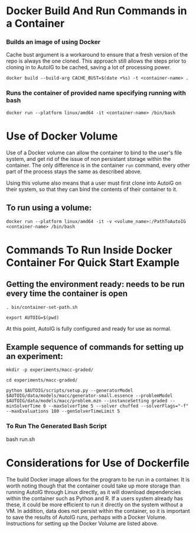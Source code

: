 # Docker Build And Run Commands in a Container

### Builds an image of <container-name> using Docker

Cache bust argument is a workaround to ensure that a fresh version of the repo is always the one cloned.
This approach still allows the steps prior to cloning in to AutoIG to be cached, saving a lot of processing power.

`docker build --build-arg CACHE_BUST=$(date +%s) -t <container-name> .`

### Runs the container of provided name specifying running with bash

`docker run --platform linux/amd64 -it <container-name> /bin/bash`

# Use of Docker Volume

Use of a Docker volume can allow the container to bind to the user's file system, and get rid of the issue of non persistant storage within the container. The only difference is in the container `run` command, every other part of the process stays the same as described above.

Using this volume also means that a user must first clone into AutoiG on their system, so that they can bind the contents of their container to it.

## To run using a volume:

`docker run --platform linux/amd64 -it -v <volume_name>:/PathToAutoIG <container-name> /bin/bash`

# Commands To Run Inside Docker Container For Quick Start Example

## Getting the environment ready: needs to be run every time the container is open

`. bin/container-set-path.sh`

`export AUTOIG=$(pwd)`

At this point, AutoIG is fully configured and ready for use as normal.

## Example sequence of commands for setting up an experiment:

`mkdir -p experiments/macc-graded/`

`cd experiments/macc-graded/`

`python $AUTOIG/scripts/setup.py --generatorModel $AUTOIG/data/models/macc/generator-small.essence --problemModel $AUTOIG/data/models/macc/problem.mzn --instanceSetting graded --minSolverTime 0 --maxSolverTime 5 --solver chuffed --solverFlags="-f" --maxEvaluations 180 --genSolverTimeLimit 5`

### To Run The Generated Bash Script

bash run.sh

# Considerations for Use of Dockerfile

The build Docker image allows for the program to be run in a container. It is worth noting though that the container could take up more storage than running AutoIG through Linux directly, as it will download dependencies within the container such as Python and R. If a users system already has these, it could be more efficient to run it directly on the system without a VM. In addition, data does not persist within the container, so it is important to save the results of AutoIG runs, perhaps with a Docker Volume. Instructions for setting up the Docker Volume are listed above.

